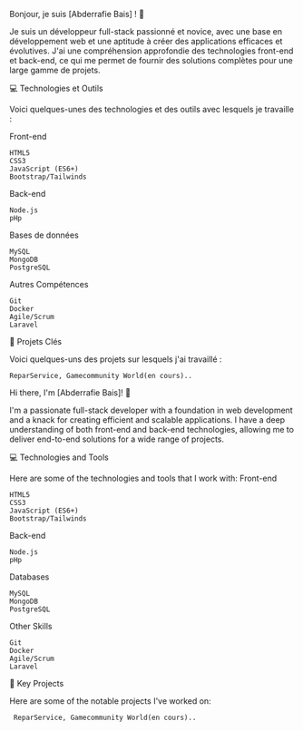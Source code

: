   Bonjour, je suis [Abderrafie Bais] ! 👋

Je suis un développeur full-stack passionné et novice,
avec une base en développement web et une aptitude à créer des applications efficaces et évolutives.
J'ai une compréhension approfondie des technologies front-end et back-end,
ce qui me permet de fournir des solutions complètes pour une large gamme de projets.

💻 Technologies et Outils

Voici quelques-unes des technologies et des outils avec lesquels je travaille :

Front-end

    HTML5
    CSS3
    JavaScript (ES6+)
    Bootstrap/Tailwinds
   

Back-end

    Node.js
    pHp

Bases de données

    MySQL
    MongoDB
    PostgreSQL

Autres Compétences

    Git
    Docker
    Agile/Scrum
    Laravel

🌟 Projets Clés

Voici quelques-uns des projets sur lesquels j'ai travaillé :

    ReparService, Gamecommunity World(en cours)..
    

Hi there, I'm [Abderrafie Bais]! 👋

I'm a passionate full-stack developer with a foundation in web development and a knack for creating efficient and scalable applications.
I have a deep understanding of both front-end and back-end technologies,
allowing me to deliver end-to-end solutions for a wide range of projects.

💻 Technologies and Tools

Here are some of the technologies and tools that I work with:
Front-end

    HTML5
    CSS3
    JavaScript (ES6+)
    Bootstrap/Tailwinds

Back-end

    Node.js
    pHp

Databases

    MySQL
    MongoDB
    PostgreSQL

Other Skills

    Git
    Docker
    Agile/Scrum
    Laravel

🌟 Key Projects

Here are some of the notable projects I've worked on:

     ReparService, Gamecommunity World(en cours)..
